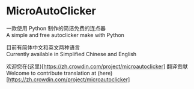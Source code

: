 # MicroAutoClicker
一款使用 Python 制作的简洁免费的连点器  
A simple and free  autoclicker make with Python  
  
目前有简体中文和英文两种语言  
Currently available in Simplified Chinese and English  
  
欢迎您在(这里)[https://zh.crowdin.com/project/microautoclicker] 翻译贡献   
Welcome to contribute translation at (here)[https://zh.crowdin.com/project/microautoclicker] 
